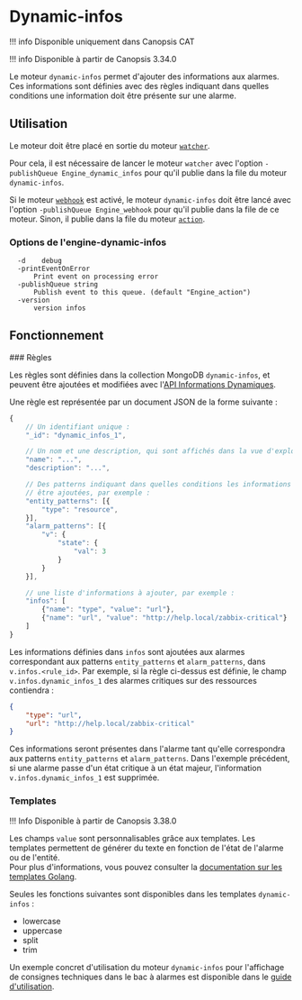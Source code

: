 # Dynamic-infos

!!! info
    Disponible uniquement dans Canopsis CAT

!!! info
    Disponible à partir de Canopsis 3.34.0

Le moteur `dynamic-infos` permet d'ajouter des informations aux alarmes. Ces informations sont définies avec des règles indiquant dans quelles conditions une information doit être présente sur une alarme.

## Utilisation

Le moteur doit être placé en sortie du moteur [`watcher`](moteur-watcher.md).

Pour cela, il est nécessaire de lancer le moteur `watcher` avec l'option `-publishQueue Engine_dynamic_infos` pour qu'il publie dans la file du moteur `dynamic-infos`.

Si le moteur [`webhook`](moteur-webhook.md) est activé, le moteur `dynamic-infos` doit être lancé avec l'option `-publishQueue Engine_webhook` pour qu'il publie dans la file de ce moteur. Sinon, il publie dans la file du moteur [`action`](moteur-action.md).

### Options de l'engine-dynamic-infos

```
  -d	debug
  -printEventOnError
      Print event on processing error
  -publishQueue string
      Publish event to this queue. (default "Engine_action")
  -version
      version infos
```

## Fonctionnement

### Règles

Les règles sont définies dans la collection MongoDB `dynamic-infos`, et peuvent être ajoutées et modifiées avec l'[API Informations Dynamiques](../../guide-developpement/api/api-v2-dynamic-infos.md).

Une règle est représentée par un document JSON de la forme suivante :

```javascript
{
    // Un identifiant unique :
    "_id": "dynamic_infos_1",

    // Un nom et une description, qui sont affichés dans la vue d'exploitation :
    "name": "...",
    "description": "...",

    // Des patterns indiquant dans quelles conditions les informations doivent
    // être ajoutées, par exemple :
    "entity_patterns": [{
        "type": "resource",
    }],
    "alarm_patterns": [{
        "v": {
            "state": {
                "val": 3
            }
        }
    }],

    // une liste d'informations à ajouter, par exemple :
    "infos": [
        {"name": "type", "value": "url"},
        {"name": "url", "value": "http://help.local/zabbix-critical"}
    ]
}
```

Les informations définies dans `infos` sont ajoutées aux alarmes correspondant aux patterns `entity_patterns` et `alarm_patterns`, dans `v.infos.<rule_id>`. Par exemple, si la règle ci-dessus est définie, le champ `v.infos.dynamic_infos_1` des alarmes critiques sur des ressources contiendra :

```json
{
    "type": "url",
    "url": "http://help.local/zabbix-critical"
}
```

Ces informations seront présentes dans l'alarme tant qu'elle correspondra aux patterns `entity_patterns` et `alarm_patterns`. Dans l'exemple précédent, si une alarme passe d'un état critique à un état majeur, l'information `v.infos.dynamic_infos_1` est supprimée.


### Templates

!!! Info
    Disponible à partir de Canopsis 3.38.0

Les champs `value` sont personnalisables grâce aux templates. Les templates permettent de générer du texte en fonction de l'état de l'alarme ou de l'entité.  
Pour plus d'informations, vous pouvez consulter la [documentation sur les templates Golang](../architecture-interne/templates-golang.md).

Seules les fonctions suivantes sont disponibles dans les templates `dynamic-infos` :

* lowercase
* uppercase
* split
* trim


Un exemple concret d'utilisation du moteur `dynamic-infos` pour l'affichage de consignes techniques dans le bac à alarmes est disponible dans le [guide d'utilisation](../../guide-utilisation/cas-d-usage/affichage-de-consignes.md).

